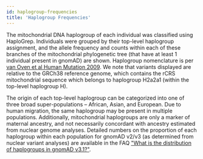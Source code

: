 ```yaml
---
id: haplogroup-frequencies
title: 'Haplogroup Frequencies'
---
```


The mitochondrial DNA haplogroup of each individual was classified using HaploGrep. Individuals were grouped by their top-level haplogroup assignment, and the allele frequency and counts within each of these branches of the mitochondrial phylogenetic tree (that have at least 1 individual present in gnomAD) are shown. Haplogroup nomenclature is per [van Oven et al Human Mutation 2009](https://onlinelibrary.wiley.com/doi/abs/10.1002/humu.20921).  We note that variants displayed are relative to the GRCh38 reference genome, which contains the rCRS mitochondrial sequence which belongs to haplogroup H2a2a1 (within the top-level haplogroup H).

The origin of each top-level haplogroup can be categorized into one of three broad super-populations – African, Asian, and European. Due to human migration, the same haplogroup may be present in multiple populations. Additionally, mitochondrial haplogroups are only a marker of maternal ancestry, and not necessarily concordant with ancestry estimated from nuclear genome analyses. Detailed numbers on the proportion of each haplogroup within each population for gnomAD v2/v3 (as determined from nuclear variant analyses) are available in the FAQ ["What is the distribution of haplogroups in gnomAD v3.1?"](https://gnomad.broadinstitute.org/help/what-is-the-distribution-of-haplogroups-in-gnomad-v3-1).

